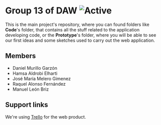 # Group 13 of DAW   ![Active](https://img.shields.io/badge/version-0.1-blue)
This is the main project's repository, where you can found folders like **Code**'s folder, that contains all the stuff related to the application developing code, or the **Prototype**'s folder, where you will be able to see our first ideas and some sketches used to carry out the web application.

## Members
- Daniel Murillo Garzón
- Hamsa Aldrobi Elharti
- José María Melero Gimenez
- Raquel Alonso Fernández
- Manuel León Briz
  
## Support links
We're using [Trello](https://trello.com/b/CyhfEwRF/daw-g13) for the web product.
